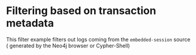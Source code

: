 # Filtering based on transaction metadata



This filter example filters out logs coming from the `embedded-session` source ( generated by the Neo4j browser or Cypher-Shell)